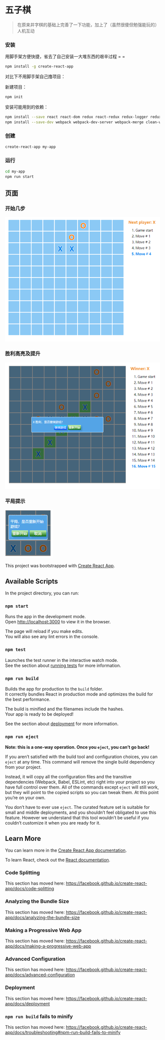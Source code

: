 # 五子棋
> 在原来井字棋的基础上完善了一下功能，加上了（虽然很傻但勉强能玩的）人机互动

### 安装
用脚手架方便快捷，省去了自己安装一大堆东西的艰辛过程 = =
``` bash
npm install -g create-react-app
```
对比下不用脚手架自己撸项目：

新建项目：
``` bash
npm init
```
安装可能用到的依赖：
``` bash
npm install --save react react-dom redux react-redux redux-logger redux-thunk react-router react-router-redux@next history styled-components isomorphic-fetch jroll jroll-pulldown jroll-infinite echarts babel-polyfill
npm install --save-dev webpack webpack-dev-server webpack-merge clean-webpack-plugin babel-loader babel-core babel-preset-env babel-preset-react css-loader style-loader file-loader url-loader html-webpack-plugin uglifyjs-webpack-plugin
```

### 创建
``` bash
create-react-app my-app
```

### 运行
``` bash
cd my-app
npm run start
```

## 页面
### 开始几步
![image](img/1.png)
### 胜利高亮及提升
![image](img/2.png)
### 平局提示
![image](img/4.png)


This project was bootstrapped with [Create React App](https://github.com/facebook/create-react-app).

## Available Scripts

In the project directory, you can run:

### `npm start`

Runs the app in the development mode.<br>
Open [http://localhost:3000](http://localhost:3000) to view it in the browser.

The page will reload if you make edits.<br>
You will also see any lint errors in the console.

### `npm test`

Launches the test runner in the interactive watch mode.<br>
See the section about [running tests](https://facebook.github.io/create-react-app/docs/running-tests) for more information.

### `npm run build`

Builds the app for production to the `build` folder.<br>
It correctly bundles React in production mode and optimizes the build for the best performance.

The build is minified and the filenames include the hashes.<br>
Your app is ready to be deployed!

See the section about [deployment](https://facebook.github.io/create-react-app/docs/deployment) for more information.

### `npm run eject`

**Note: this is a one-way operation. Once you `eject`, you can’t go back!**

If you aren’t satisfied with the build tool and configuration choices, you can `eject` at any time. This command will remove the single build dependency from your project.

Instead, it will copy all the configuration files and the transitive dependencies (Webpack, Babel, ESLint, etc) right into your project so you have full control over them. All of the commands except `eject` will still work, but they will point to the copied scripts so you can tweak them. At this point you’re on your own.

You don’t have to ever use `eject`. The curated feature set is suitable for small and middle deployments, and you shouldn’t feel obligated to use this feature. However we understand that this tool wouldn’t be useful if you couldn’t customize it when you are ready for it.

## Learn More

You can learn more in the [Create React App documentation](https://facebook.github.io/create-react-app/docs/getting-started).

To learn React, check out the [React documentation](https://reactjs.org/).

### Code Splitting

This section has moved here: https://facebook.github.io/create-react-app/docs/code-splitting

### Analyzing the Bundle Size

This section has moved here: https://facebook.github.io/create-react-app/docs/analyzing-the-bundle-size

### Making a Progressive Web App

This section has moved here: https://facebook.github.io/create-react-app/docs/making-a-progressive-web-app

### Advanced Configuration

This section has moved here: https://facebook.github.io/create-react-app/docs/advanced-configuration

### Deployment

This section has moved here: https://facebook.github.io/create-react-app/docs/deployment

### `npm run build` fails to minify

This section has moved here: https://facebook.github.io/create-react-app/docs/troubleshooting#npm-run-build-fails-to-minify
